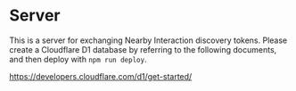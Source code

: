 # Server

This is a server for exchanging Nearby Interaction discovery tokens. Please create a Cloudflare D1 database by referring to the following documents, and then deploy with `npm run deploy`.

https://developers.cloudflare.com/d1/get-started/
